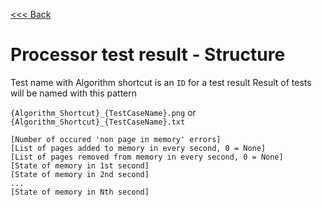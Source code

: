 [<<< Back](../../../readme.md)

# Processor test result - Structure

Test name with Algorithm shortcut is an `ID` for a test result
Result of tests will be named with this pattern

`{Algorithm_Shortcut}_{TestCaseName}.png` or `{Algorithm_Shortcut}_{TestCaseName}.txt`

```
[Number of occured 'non page in memory' errors]
[List of pages added to memory in every second, 0 = None]
[List of pages removed from memory in every second, 0 = None]
[State of memory in 1st second]
[State of memory in 2nd second]
...
[State of memory in Nth second]
```
